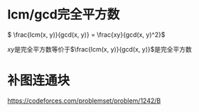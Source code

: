 # lcm/gcd完全平方数

$ \frac{lcm(x, y)}{gcd(x, y)} = \frac{xy}{gcd(x, y)^2}$

$xy$是完全平方数等价于$\frac{lcm(x, y)}{gcd(x, y)}$是完全平方数

# 补图连通块
https://codeforces.com/problemset/problem/1242/B
